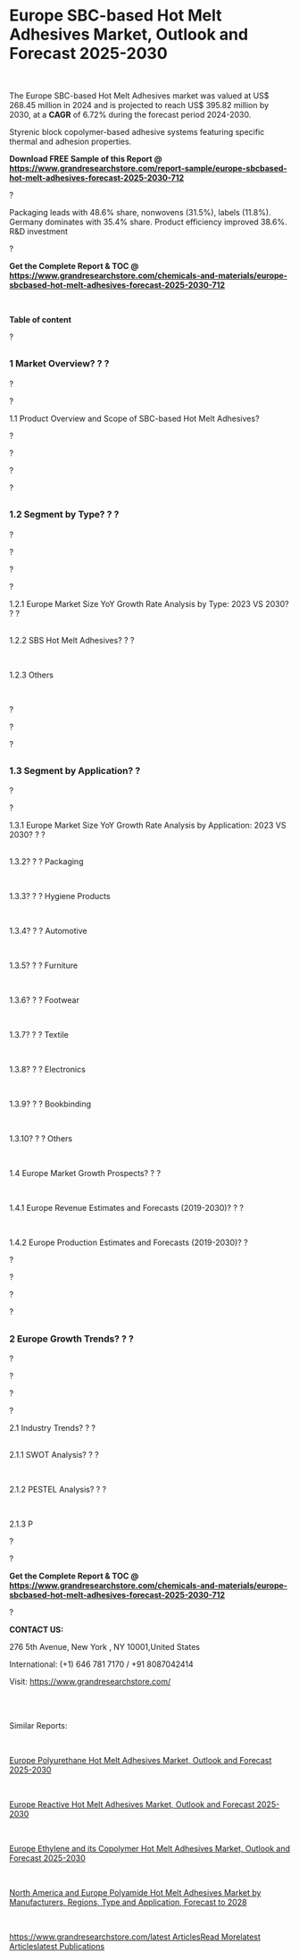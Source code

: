 <h1>Europe SBC-based Hot Melt Adhesives Market, Outlook and Forecast 2025-2030</h1><br/><p>The Europe SBC-based Hot Melt Adhesives market was valued at US$ 268.45 million in 2024 and is projected to reach US$ 395.82 million by 2030, at a <strong>CAGR</strong> of 6.72% during the forecast period 2024-2030.</p>
 
 
 
 <p>Styrenic block copolymer-based adhesive systems featuring specific thermal and adhesion properties.</p>
 
 
 
 <div><b>Download FREE Sample of this Report @ <a href="https://www.grandresearchstore.com/report-sample/europe-sbcbased-hot-melt-adhesives-forecast-2025-2030-712">https://www.grandresearchstore.com/report-sample/europe-sbcbased-hot-melt-adhesives-forecast-2025-2030-712</a></b></div>
 
 
 
 <p>? </p>
 
 
 
 <p>Packaging leads with 48.6% share, nonwovens (31.5%), labels (11.8%). Germany dominates with 35.4% share. Product efficiency improved 38.6%. R&D investment</p>
 
 
 
 <p>? </p>
 
 
 
 <div><b>Get the Complete Report & TOC @ <a href="https://www.grandresearchstore.com/chemicals-and-materials/europe-sbcbased-hot-melt-adhesives-forecast-2025-2030-712">https://www.grandresearchstore.com/chemicals-and-materials/europe-sbcbased-hot-melt-adhesives-forecast-2025-2030-712</a></b></div>
 
 
 
 <p><br />
 
 <b>Table of content</b></p>
 
 
 
 <p>? </p>
 
 
 
 <h2><span style="font-size:16px"><strong>1 Market Overview? ? ? </strong></span></h2>
 
 
 
 <p>? </p>
 
 
 
 <p>? </p>
 
 
 
 <p>1.1 Product Overview and Scope of SBC-based Hot Melt Adhesives? </p>
 
 
 
 <p>? </p>
 
 
 
 <p>? </p>
 
 
 
 <p>? </p>
 
 
 
 <p>? </p>
 
 
 
 <h2><strong><span style="font-size:16px">1.2 Segment by Type? ? ? </span></strong></h2>
 
 
 
 <p>? </p>
 
 
 
 <p>? </p>
 
 
 
 <p>? </p>
 
 
 
 <p>? </p>
 
 
 
 <p>1.2.1 Europe Market Size YoY Growth Rate Analysis by Type: 2023 VS 2030? ? ? <br />
 
 <br />
 
 1.2.2 SBS Hot Melt Adhesives? ? ? <br />
 
 <br />
 
 1.2.3 Others<br />
 
 <br />
 
 ? </p>
 
 
 
 <p>? </p>
 
 
 
 <p>? </p>
 
 
 
 <h2><span style="font-size:16px"><strong>1.3 Segment by Application? ? </strong></span></h2>
 
 
 
 <p>? </p>
 
 
 
 <p>? </p>
 
 
 
 <p>1.3.1 Europe Market Size YoY Growth Rate Analysis by Application: 2023 VS 2030? ? ? <br />
 
 <br />
 
 1.3.2? ? ? Packaging<br />
 
 <br />
 
 1.3.3? ? ? Hygiene Products<br />
 
 <br />
 
 1.3.4? ? ? Automotive<br />
 
 <br />
 
 1.3.5? ? ? Furniture<br />
 
 <br />
 
 1.3.6? ? ? Footwear<br />
 
 <br />
 
 1.3.7? ? ? Textile<br />
 
 <br />
 
 1.3.8? ? ? Electronics<br />
 
 <br />
 
 1.3.9? ? ? Bookbinding<br />
 
 <br />
 
 1.3.10? ? ? Others<br />
 
 <br />
 
 1.4 Europe Market Growth Prospects? ? ? <br />
 
 <br />
 
 1.4.1 Europe Revenue Estimates and Forecasts (2019-2030)? ? ? <br />
 
 <br />
 
 1.4.2 Europe Production Estimates and Forecasts (2019-2030)? ? </p>
 
 
 
 <p>? </p>
 
 
 
 <p>? </p>
 
 
 
 <p>? </p>
 
 
 
 <p>? </p>
 
 
 
 <h2><span style="font-size:16px"><strong>2 Europe Growth Trends? ? ? </strong></span></h2>
 
 
 
 <p>? </p>
 
 
 
 <p>? </p>
 
 
 
 <p>? </p>
 
 
 
 <p>? </p>
 
 
 
 <p>2.1 Industry Trends? ? ? <br />
 
 <br />
 
 2.1.1 SWOT Analysis? ? ? <br />
 
 <br />
 
 2.1.2 PESTEL Analysis? ? ? <br />
 
 <br />
 
 2.1.3 P</p>
 
 
 
 <p>? </p>
 
 
 
 <p>? </p>
 
 
 
 <div><b>Get the Complete Report & TOC @ <a href="https://www.grandresearchstore.com/chemicals-and-materials/europe-sbcbased-hot-melt-adhesives-forecast-2025-2030-712">https://www.grandresearchstore.com/chemicals-and-materials/europe-sbcbased-hot-melt-adhesives-forecast-2025-2030-712</a></b></div>
 
 
 
 <p>? </p>
 
 
 
 <p><b>CONTACT US:</b><br />
 
 276 5th Avenue, New York , NY 10001,United States<br />
 
 International: (+1) 646 781 7170 / +91 8087042414<br />
 
 Visit: <a href="https://www.grandresearchstore.com/">https://www.grandresearchstore.com/</a><br />
 
 <br />
 
 <br />
 
 Similar Reports:<br />
 
 <br />
 
 <a href="https://www.grandresearchstore.com/chemicals-and-materials/europe-polyurethane-hot-melt-adhesives-forecast-2025-2030-976">Europe Polyurethane Hot Melt Adhesives Market, Outlook and Forecast 2025-2030</a><br />
 
 <br />
 
 <a href="https://www.grandresearchstore.com/chemicals-and-materials/europe-reactive-hot-melt-adhesives-forecast-2025-2030-750">Europe Reactive Hot Melt Adhesives Market, Outlook and Forecast 2025-2030</a><br />
 
 <br />
 
 <a href="https://www.grandresearchstore.com/chemicals-and-materials/europe-ethylene-its-copolymer-hot-melt-adhesives-forecast-2025-2030-868">Europe Ethylene and its Copolymer Hot Melt Adhesives Market, Outlook and Forecast 2025-2030</a><br />
 
 <br />
 
 <a href="https://www.grandresearchstore.com/chemicals-and-materials/europe-north-america-polyamide-hot-melt-adhesives-2028-816">North America and Europe Polyamide Hot Melt Adhesives Market by Manufacturers, Regions, Type and Application, Forecast to 2028</a><br />
 
 <br />
 
 <a href="https://gyeongbokgung.com">https://www.grandresearchstore.com/</a><a href="https://hallyeomaritime.com">latest Articles</a><a href="https://jingwansa.com">Read More</a><a href="https://nguoiviet.jp/">latest Articles</a><a href="https://www.intelmarketresearch.com/">latest Publications</a></p>